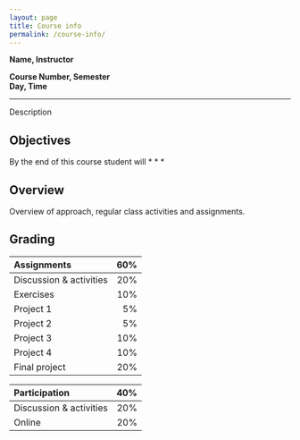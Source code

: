 ```yaml
---
layout: page
title: Course info
permalink: /course-info/
---
```

**Name, Instructor**

**Course Number, Semester**  
**Day, Time**  

---
Description

## Objectives

By the end of this course student will 
  * 
  * 
  * 

## Overview

Overview of approach, regular class activities and assignments.

## Grading

|Assignments             | 60%|
|:-----------------------|---:|
|Discussion & activities | 20%|
|Exercises               | 10%|          
|Project 1               |  5%|
|Project 2               |  5%|
|Project 3               | 10%|
|Project 4               | 10%|
|Final project           | 20%|

|Participation           | 40%|
|:-----------------------|---:|
|Discussion & activities | 20%|
|Online                  | 20%|